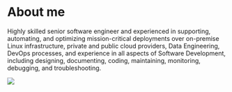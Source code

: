 # About me

Highly skilled senior software engineer and experienced in supporting, automating, and optimizing mission-critical
deployments over on-premise Linux infrastructure, private and public cloud providers, Data Engineering, DevOps processes,
and experience in all aspects of Software Development, including designing, documenting, coding, maintaining,
monitoring, debugging, and troubleshooting.

  <img src="https://github-readme-stats-sigma-five.vercel.app/api?username=bobbybabazadeh&show_icons=true&theme=dark&count_private=true"/>

